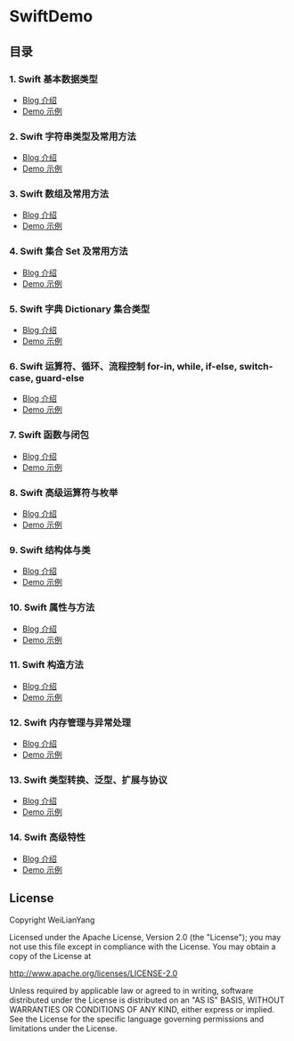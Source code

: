 # SwiftDemo

## 目录 

### 1. Swift 基本数据类型
- [Blog 介绍](https://blog.csdn.net/java_android_man/article/details/121056347)
- [Demo 示例](https://github.com/WeiLianYang/SwiftDemo/blob/main/playground/BasicType.playground/Contents.swift)


### 2. Swift 字符串类型及常用方法
- [Blog 介绍](https://blog.csdn.net/java_android_man/article/details/121070460)
- [Demo 示例](https://github.com/WeiLianYang/SwiftDemo/blob/main/playground/StringType.playground/Contents.swift)


### 3. Swift 数组及常用方法
- [Blog 介绍](https://blog.csdn.net/java_android_man/article/details/121133090)
- [Demo 示例](https://github.com/WeiLianYang/SwiftDemo/blob/main/playground/CollectionType.playground/Contents.swift)


### 4. Swift 集合 Set 及常用方法
- [Blog 介绍](https://blog.csdn.net/java_android_man/article/details/121171452)
- [Demo 示例](https://github.com/WeiLianYang/SwiftDemo/blob/main/playground/SetType.playground/Contents.swift)


### 5. Swift 字典 Dictionary 集合类型
- [Blog 介绍](https://blog.csdn.net/java_android_man/article/details/121184843)
- [Demo 示例](https://github.com/WeiLianYang/SwiftDemo/blob/main/playground/DictionaryType.playground/Contents.swift)


### 6. Swift 运算符、循环、流程控制 for-in, while, if-else, switch-case, guard-else
- [Blog 介绍](https://blog.csdn.net/java_android_man/article/details/121237037)
- [Demo 示例](https://github.com/WeiLianYang/SwiftDemo/blob/main/playground/Control.playground/Contents.swift)


### 7. Swift 函数与闭包
- [Blog 介绍](https://blog.csdn.net/java_android_man/article/details/121277574)
- [Demo 示例](https://github.com/WeiLianYang/SwiftDemo/blob/main/playground/Function.playground/Contents.swift)


### 8. Swift 高级运算符与枚举
- [Blog 介绍](https://blog.csdn.net/java_android_man/article/details/121366164)
- [Demo 示例](https://github.com/WeiLianYang/SwiftDemo/blob/main/playground/Operator%26Enum.playground/Contents.swift)


### 9. Swift 结构体与类
- [Blog 介绍](https://blog.csdn.net/java_android_man/article/details/121388903)
- [Demo 示例](https://github.com/WeiLianYang/SwiftDemo/blob/main/playground/Struct%26Class.playground/Contents.swift)


### 10. Swift 属性与方法
- [Blog 介绍](https://blog.csdn.net/java_android_man/article/details/121411637)
- [Demo 示例](https://github.com/WeiLianYang/SwiftDemo/blob/main/playground/Property%26Method.playground/Contents.swift)


### 11. Swift 构造方法
- [Blog 介绍](https://blog.csdn.net/java_android_man/article/details/121458115)
- [Demo 示例](https://github.com/WeiLianYang/SwiftDemo/blob/main/playground/constructor.playground/Contents.swift)


### 12. Swift 内存管理与异常处理
- [Blog 介绍](https://blog.csdn.net/java_android_man/article/details/121503916)
- [Demo 示例](https://github.com/WeiLianYang/SwiftDemo/blob/main/playground/Reference%26Error.playground/Contents.swift)


### 13. Swift 类型转换、泛型、扩展与协议
- [Blog 介绍](https://blog.csdn.net/java_android_man/article/details/121549855)
- [Demo 示例](https://github.com/WeiLianYang/SwiftDemo/blob/main/playground/TypeCast%26Generic%26Ext%26Protocol.playground/Contents.swift)


### 14. Swift 高级特性
- [Blog 介绍](https://blog.csdn.net/java_android_man/article/details/121581519)
- [Demo 示例](https://github.com/WeiLianYang/SwiftDemo/blob/main/playground/AdvancedFeatures.playground/Contents.swift)


## License

Copyright WeiLianYang

Licensed under the Apache License, Version 2.0 (the "License");
you may not use this file except in compliance with the License.
You may obtain a copy of the License at

http://www.apache.org/licenses/LICENSE-2.0

Unless required by applicable law or agreed to in writing, software
distributed under the License is distributed on an "AS IS" BASIS,
WITHOUT WARRANTIES OR CONDITIONS OF ANY KIND, either express or implied.
See the License for the specific language governing permissions and
limitations under the License.